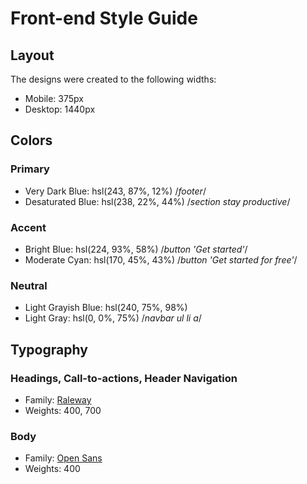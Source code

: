 # Front-end Style Guide

## Layout

The designs were created to the following widths:

- Mobile: 375px
- Desktop: 1440px

## Colors

### Primary

- Very Dark Blue: hsl(243, 87%, 12%) /*footer*/
- Desaturated Blue: hsl(238, 22%, 44%) /*section stay productive*/

### Accent

- Bright Blue: hsl(224, 93%, 58%) /*button 'Get started'*/
- Moderate Cyan: hsl(170, 45%, 43%) /*button 'Get started for free'*/

### Neutral

- Light Grayish Blue: hsl(240, 75%, 98%)
- Light Gray: hsl(0, 0%, 75%) /*navbar ul li a*/

## Typography

### Headings, Call-to-actions, Header Navigation

- Family: [Raleway](https://fonts.google.com/specimen/Raleway)
- Weights: 400, 700

### Body

- Family: [Open Sans](https://fonts.google.com/specimen/Open+Sans)
- Weights: 400